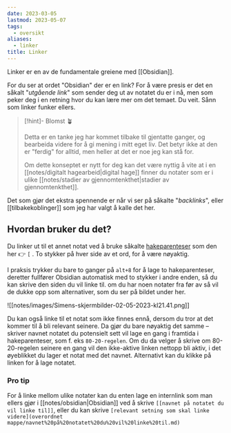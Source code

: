 ```yaml
---
date: 2023-03-05
lastmod: 2023-05-07
tags:
  - oversikt
aliases:
  - linker
title: Linker
---
```


Linker er en av de fundamentale greiene med [[Obsidian]].

For du ser at ordet "Obsidian" der er en link? For å være presis er det en såkalt "*utgående link*" som sender deg ut av notatet du er i nå, men som peker deg i en retning hvor du kan lære mer om det temaet. Du veit. Sånn som linker funker ellers.

> [!hint]- Blomst 🪴
>
> Detta er en tanke jeg har kommet tilbake til gjentatte ganger, og bearbeida videre for å gi mening i mitt eget liv. Det betyr ikke at den er "ferdig" for alltid, men heller at det er noe jeg kan stå for.
> 
> Om dette konseptet er nytt for deg kan det være nyttig å vite at i en [[notes/digitalt hagearbeid|digital hage]] finner du notater som er i ulike [[notes/stadier av gjennomtenkthet|stadier av gjennomtenkthet]].

Det som gjør det ekstra spennende er når vi ser på såkalte "*backlinks*", eller [[tilbakekoblinger]] som jeg har valgt å kalle det her.

## Hvordan bruker du det?

Du linker ut til et annet notat ved å bruke såkalte [hakeparenteser](https://snl.no/parentes) som den her 👉 `[` . To stykker på hver side av et ord, for å være nøyaktig.

I praksis trykker du bare to ganger på `alt+8` for å lage to hakeparenteser, deretter fullfører Obsidian automatisk med to stykker i andre enden, så du kan skrive den siden du vil linke til. om du har noen notater fra før av så vil de dukke opp som alternativer, som du ser på bildet under her. 

![[notes/images/Simens-skjermbilder-02-05-2023-kl21.41.png]]

Du kan også linke til et notat som ikke finnes ennå, dersom du tror at det kommer til å bli relevant seinere. Da gjør du bare nøyaktig det samme – skriver navnet notatet du potensielt sett vil lage en gang i framtida i hakeparenteser, som f. eks `80-20-regelen`. Om du da velger å skrive om 80-20-regelen seinere en gang vil den ikke-aktive linken nettopp bli aktiv, i det øyeblikket du lager et notat med det navnet. Alternativt kan du klikke på linken for å lage notatet.

### Pro tip

For å linke mellom ulike notater kan du enten lage en internlink som man ellers gjør i [[notes/obsidian|Obsidian]] ved å skrive `[[navnet på notatet du vil linke til]]`, eller du kan skrive `[relevant setning som skal linke videre](overordnet mappe/navnet%20på%20notatet%20du%20vil%20linke%20til.md)`
